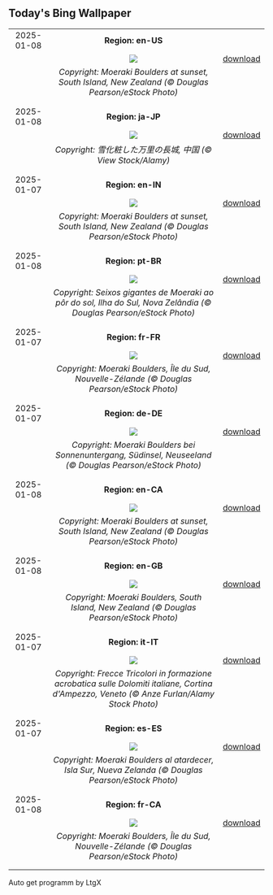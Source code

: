 ## Today's Bing Wallpaper
|      |      |      |
| :----: | :----: | :----: |
|2025-01-08|**Region: en-US**||
||![](https://www.bing.com/th?id=OHR.BouldersNZ_EN-US0112829210_UHD.jpg&pid=hp&w=1152&h=648&rs=1&c=4)| [download](https://www.bing.com/th?id=OHR.BouldersNZ_EN-US0112829210_UHD.jpg)|
||*Copyright: Moeraki Boulders at sunset, South Island, New Zealand (© Douglas Pearson/eStock Photo)*
||
|||
|2025-01-08|**Region: ja-JP**||
||![](https://www.bing.com/th?id=OHR.GreatWallStairs_JA-JP2827072518_UHD.jpg&pid=hp&w=1152&h=648&rs=1&c=4)| [download](https://www.bing.com/th?id=OHR.GreatWallStairs_JA-JP2827072518_UHD.jpg)|
||*Copyright: 雪化粧した万里の長城, 中国 (© View Stock/Alamy)*
||
|||
|2025-01-07|**Region: en-IN**||
||![](https://www.bing.com/th?id=OHR.BouldersNZ_EN-IN0206909278_UHD.jpg&pid=hp&w=1152&h=648&rs=1&c=4)| [download](https://www.bing.com/th?id=OHR.BouldersNZ_EN-IN0206909278_UHD.jpg)|
||*Copyright: Moeraki Boulders at sunset, South Island, New Zealand (© Douglas Pearson/eStock Photo)*
||
|||
|2025-01-08|**Region: pt-BR**||
||![](https://www.bing.com/th?id=OHR.BouldersNZ_PT-BR5423530847_UHD.jpg&pid=hp&w=1152&h=648&rs=1&c=4)| [download](https://www.bing.com/th?id=OHR.BouldersNZ_PT-BR5423530847_UHD.jpg)|
||*Copyright: Seixos gigantes de Moeraki ao pôr do sol, Ilha do Sul, Nova Zelândia (© Douglas Pearson/eStock Photo)*
||
|||
|2025-01-07|**Region: fr-FR**||
||![](https://www.bing.com/th?id=OHR.BouldersNZ_FR-FR2503535078_UHD.jpg&pid=hp&w=1152&h=648&rs=1&c=4)| [download](https://www.bing.com/th?id=OHR.BouldersNZ_FR-FR2503535078_UHD.jpg)|
||*Copyright: Moeraki Boulders, Île du Sud, Nouvelle-Zélande (© Douglas Pearson/eStock Photo)*
||
|||
|2025-01-07|**Region: de-DE**||
||![](https://www.bing.com/th?id=OHR.BouldersNZ_DE-DE6991214761_UHD.jpg&pid=hp&w=1152&h=648&rs=1&c=4)| [download](https://www.bing.com/th?id=OHR.BouldersNZ_DE-DE6991214761_UHD.jpg)|
||*Copyright: Moeraki Boulders bei Sonnenuntergang, Südinsel, Neuseeland (© Douglas Pearson/eStock Photo)*
||
|||
|2025-01-08|**Region: en-CA**||
||![](https://www.bing.com/th?id=OHR.BouldersNZ_EN-CA8083856326_UHD.jpg&pid=hp&w=1152&h=648&rs=1&c=4)| [download](https://www.bing.com/th?id=OHR.BouldersNZ_EN-CA8083856326_UHD.jpg)|
||*Copyright: Moeraki Boulders at sunset, South Island, New Zealand (© Douglas Pearson/eStock Photo)*
||
|||
|2025-01-08|**Region: en-GB**||
||![](https://www.bing.com/th?id=OHR.BouldersNZ_EN-GB9218282319_UHD.jpg&pid=hp&w=1152&h=648&rs=1&c=4)| [download](https://www.bing.com/th?id=OHR.BouldersNZ_EN-GB9218282319_UHD.jpg)|
||*Copyright: Moeraki Boulders, South Island, New Zealand (© Douglas Pearson/eStock Photo)*
||
|||
|2025-01-07|**Region: it-IT**||
||![](https://www.bing.com/th?id=OHR.FestaTricoloreDolomites_IT-IT7900673609_UHD.jpg&pid=hp&w=1152&h=648&rs=1&c=4)| [download](https://www.bing.com/th?id=OHR.FestaTricoloreDolomites_IT-IT7900673609_UHD.jpg)|
||*Copyright: Frecce Tricolori in formazione acrobatica sulle Dolomiti italiane, Cortina d'Ampezzo, Veneto (© Anze Furlan/Alamy Stock Photo)*
||
|||
|2025-01-07|**Region: es-ES**||
||![](https://www.bing.com/th?id=OHR.BouldersNZ_ES-ES6118203530_UHD.jpg&pid=hp&w=1152&h=648&rs=1&c=4)| [download](https://www.bing.com/th?id=OHR.BouldersNZ_ES-ES6118203530_UHD.jpg)|
||*Copyright: Moeraki Boulders al atardecer, Isla Sur, Nueva Zelanda (© Douglas Pearson/eStock Photo)*
||
|||
|2025-01-08|**Region: fr-CA**||
||![](https://www.bing.com/th?id=OHR.BouldersNZ_FR-CA6332854398_UHD.jpg&pid=hp&w=1152&h=648&rs=1&c=4)| [download](https://www.bing.com/th?id=OHR.BouldersNZ_FR-CA6332854398_UHD.jpg)|
||*Copyright: Moeraki Boulders, Île du Sud, Nouvelle-Zélande (© Douglas Pearson/eStock Photo)*
||
|||

Auto get programm by LtgX
